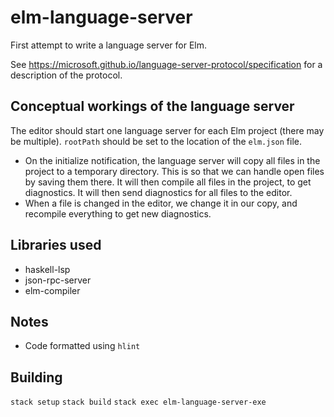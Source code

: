 # elm-language-server

First attempt to write a language server for Elm.

See https://microsoft.github.io/language-server-protocol/specification for
a description of the protocol.

## Conceptual workings of the language server
The editor should start one language server for each Elm project (there may be multiple). `rootPath` should be set to the location of the `elm.json` file.
* On the initialize notification, the language server will copy all files in the project to a temporary directory. This is so that we can handle open files by saving them there. It will then compile all files in the project, to get diagnostics. It will then send diagnostics for all files to the editor.
* When a file is changed in the editor, we change it in our copy, and recompile everything to get new diagnostics.

## Libraries used
* haskell-lsp
* json-rpc-server
* elm-compiler

## Notes
* Code formatted using `hlint`

## Building
`stack setup`
`stack build`
`stack exec elm-language-server-exe`